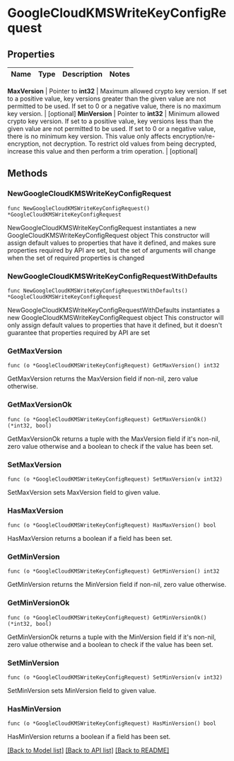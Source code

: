 # GoogleCloudKMSWriteKeyConfigRequest


## Properties

Name | Type | Description | Notes
------------ | ------------- | ------------- | -------------


**MaxVersion** | Pointer to **int32** | Maximum allowed crypto key version. If set to a positive value, key versions greater than the given value are not permitted to be used. If set to 0 or a negative value, there is no maximum key version. | [optional] 
**MinVersion** | Pointer to **int32** | Minimum allowed crypto key version. If set to a positive value, key versions less than the given value are not permitted to be used. If set to 0 or a negative value, there is no minimum key version. This value only affects encryption/re-encryption, not decryption. To restrict old values from being decrypted, increase this value and then perform a trim operation. | [optional] 



## Methods


### NewGoogleCloudKMSWriteKeyConfigRequest

`func NewGoogleCloudKMSWriteKeyConfigRequest() *GoogleCloudKMSWriteKeyConfigRequest`

NewGoogleCloudKMSWriteKeyConfigRequest instantiates a new GoogleCloudKMSWriteKeyConfigRequest object
This constructor will assign default values to properties that have it defined,
and makes sure properties required by API are set, but the set of arguments
will change when the set of required properties is changed

### NewGoogleCloudKMSWriteKeyConfigRequestWithDefaults

`func NewGoogleCloudKMSWriteKeyConfigRequestWithDefaults() *GoogleCloudKMSWriteKeyConfigRequest`

NewGoogleCloudKMSWriteKeyConfigRequestWithDefaults instantiates a new GoogleCloudKMSWriteKeyConfigRequest object
This constructor will only assign default values to properties that have it defined,
but it doesn't guarantee that properties required by API are set


### GetMaxVersion

`func (o *GoogleCloudKMSWriteKeyConfigRequest) GetMaxVersion() int32`

GetMaxVersion returns the MaxVersion field if non-nil, zero value otherwise.

### GetMaxVersionOk

`func (o *GoogleCloudKMSWriteKeyConfigRequest) GetMaxVersionOk() (*int32, bool)`

GetMaxVersionOk returns a tuple with the MaxVersion field if it's non-nil, zero value otherwise
and a boolean to check if the value has been set.

### SetMaxVersion

`func (o *GoogleCloudKMSWriteKeyConfigRequest) SetMaxVersion(v int32)`

SetMaxVersion sets MaxVersion field to given value.


### HasMaxVersion

`func (o *GoogleCloudKMSWriteKeyConfigRequest) HasMaxVersion() bool`

HasMaxVersion returns a boolean if a field has been set.




### GetMinVersion

`func (o *GoogleCloudKMSWriteKeyConfigRequest) GetMinVersion() int32`

GetMinVersion returns the MinVersion field if non-nil, zero value otherwise.

### GetMinVersionOk

`func (o *GoogleCloudKMSWriteKeyConfigRequest) GetMinVersionOk() (*int32, bool)`

GetMinVersionOk returns a tuple with the MinVersion field if it's non-nil, zero value otherwise
and a boolean to check if the value has been set.

### SetMinVersion

`func (o *GoogleCloudKMSWriteKeyConfigRequest) SetMinVersion(v int32)`

SetMinVersion sets MinVersion field to given value.


### HasMinVersion

`func (o *GoogleCloudKMSWriteKeyConfigRequest) HasMinVersion() bool`

HasMinVersion returns a boolean if a field has been set.









[[Back to Model list]](../README.md#documentation-for-models) [[Back to API list]](../README.md#documentation-for-api-endpoints) [[Back to README]](../README.md)


